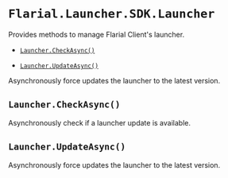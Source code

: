 # `Flarial.Launcher.SDK.Launcher`

Provides methods to manage Flarial Client's launcher.

- [`Launcher.CheckAsync()`](#launchercheckasync)

- [`Launcher.UpdateAsync()`](#launcherupdateasync)

Asynchronously force updates the launcher to the latest version.

## `Launcher.CheckAsync()`

Asynchronously check if a launcher update is available. 

## `Launcher.UpdateAsync()`

Asynchronously force updates the launcher to the latest version.